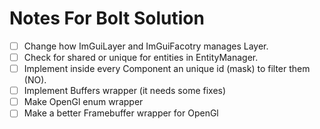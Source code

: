 # Notes For Bolt Solution

 - [ ] Change how ImGuiLayer and ImGuiFacotry manages Layer.
 - [ ] Check for shared or unique for entities in EntityManager.
 - [ ] Implement inside every Component an unique id (mask) to filter them (NO).
 - [ ] Implement Buffers wrapper (it needs some fixes)
 - [ ] Make OpenGl enum wrapper
 - [ ] Make a better Framebuffer wrapper for OpenGl
